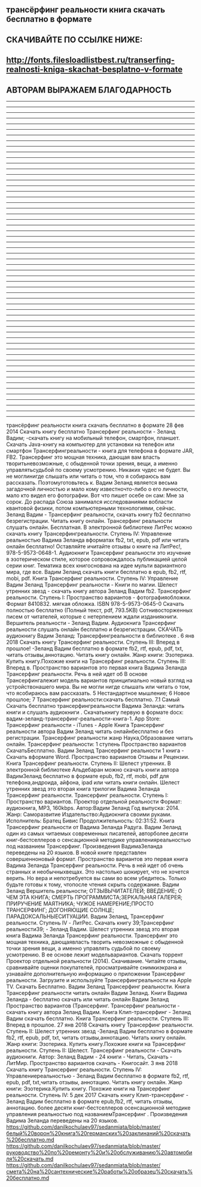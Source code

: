 трансёрфинг реальности книга скачать бесплатно в формате
--------------------------------------------------
СКАЧИВАЙТЕ ПО ССЫЛКЕ НИЖЕ:
--------------------------------------------------
http://fonts.filesloadlistbest.ru/transerfing-realnosti-kniga-skachat-besplatno-v-formate
--------------------------------------------------
АВТОРАМ ВЫРАЖАЕМ БЛАГОДАРНОСТЬ
--------------------------------------------------
--------------------------------------------------
--------------------------------------------------
--------------------------------------------------
--------------------------------------------------
--------------------------------------------------
--------------------------------------------------
--------------------------------------------------
--------------------------------------------------
--------------------------------------------------
--------------------------------------------------
--------------------------------------------------
--------------------------------------------------
--------------------------------------------------
--------------------------------------------------
--------------------------------------------------
--------------------------------------------------
--------------------------------------------------
--------------------------------------------------
--------------------------------------------------
--------------------------------------------------
--------------------------------------------------
--------------------------------------------------
--------------------------------------------------
--------------------------------------------------
--------------------------------------------------
--------------------------------------------------
--------------------------------------------------
--------------------------------------------------
--------------------------------------------------
--------------------------------------------------
--------------------------------------------------
--------------------------------------------------
--------------------------------------------------
--------------------------------------------------
--------------------------------------------------
--------------------------------------------------
--------------------------------------------------
--------------------------------------------------
--------------------------------------------------
--------------------------------------------------
--------------------------------------------------
--------------------------------------------------
--------------------------------------------------
--------------------------------------------------
--------------------------------------------------
--------------------------------------------------
--------------------------------------------------
--------------------------------------------------
--------------------------------------------------
--------------------------------------------------
--------------------------------------------------
--------------------------------------------------
--------------------------------------------------
--------------------------------------------------
--------------------------------------------------
--------------------------------------------------
--------------------------------------------------
трансёрфинг реальности книга скачать бесплатно в формате 28 фев 2014  Скачать книгу бесплатно Трансерфинг реальности - Зеланд Вадим; -скачать книгу на мобильный телефон, смартфон, планшет.  Скачать Java-книгу на компьютер для установки на телефон или смартфон  Трансерфингреальности - книга для телефона в формате JAR, FB2. Трансерфинг  это мощная техника, дающая вам власть творитьневозможные, с обыденной точки зрения, вещи, а именно  управлятьсудьбой по своему усмотрению. Никаких чудес не будет.  Вы не моглинигде слышать или читать о том, что я собираюсь вам рассказать. Поэтомуготовьтесь к. Вадим Зеланд является весьма загадочной личностью и мало кому известночто-либо о его личности, мало кто видел его фотографии. Вот что пишет осебе он сам: Мне за сорок. До распада Союза занимался исследованиями вобласти квантовой физики, потом  компьютерными технологиями, сейчас. Зеланд Вадим - Трансерфинг реальности, скачать книгу fb2 бесплатно безрегистрации. Читать книгу онлайн. Трансерфинг реальности слушать онлайн. Бесплатная. В электронной библиотеке ЛитРес можно скачать книгу Трансерфингреальности. Ступень IV: Управление реальностью Вадима Зеланда вформатах fb2, txt, epub, pdf или читать онлайн бесплатно! Оставляйте ичитайте отзывы о книге на ЛитРес!, 978-5-9573-0648-1. Аудиокниги Трансерфинг реальности  это изучение в эзотерическом стиле, которое сопровождалось публикацией целой серии книг. Тематика всех книгоснована на идее мульти вариантного мира, где все. Вадим Зеланд  скачать книги бесплатно в epub, fb2, rtf, mobi, pdf. Книга Трансерфинг реальности. Ступень IV: Управление
Вадим Зеланд Трансерфинг реальности - Книги по магии. Шелест утренних звезд - скачать книгу автора Зеланд Вадим fb2. Трансерфинг реальности. Ступень I: Пространство вариантов - фотографияобложки. Формат 8410832. мягкая обложка. ISBN 978-5-9573-0645-0 Скачать полностью бесплатно (Полный текст, pdf, 793.5KB)  Сотнивосторженных писем от читателей, которые с нетерпением ждали изданиякниги. Вершитель реальности - Зеланд Вадим. Аудиокнига Трансерфинг реальности слушать онлайн бесплатно и безрегистрации.  СКАЧАТЬ аудиокнигу Вадим Зеланд: Трансерфингреальности в библиотеке . 6 янв 2018  Скачать книгу Трансерфинг реальности. Ступень III: Вперед в прошлое! -Зеланд Вадим бесплатно в формате fb2, rtf, epub, pdf, txt, читать отзывы,аннотацию. Читать книгу онлайн. Жанр книги: Эзотерика. Купить книгу.Похожие книги на Трансерфинг реальности. Ступень III: Вперед в. Пространство вариантов  это первая книга Вадима Зеланда Трансерфинг реальности. Речь в ней идет об  В основе Трансерфингалежит модель вариантов  принципиально новый взгляд на устройствонашего мира.  Вы не могли нигде слышать или читать о том, что ясобираюсь вам рассказать. 5 Нестандартное мышление; 6 Новое прошлое; 7 Трансерфинг реальности:скачать бесплатно. 7.1 Самый  Скачать бесплатно трансерфингреальности Вадима Зеланда: читать книги и слушать аудиокниги . Скачатькнигу первую в формате docx: вадим-зеланд-трансерфинг-реальности-книга-1. App Store: Трансерфинг реальности - iTunes - Apple
Книга Трансерфинг реальности автора Вадим Зеланд читать онлайнбесплатно и без регистрации. Трансерфинг реальности жанр Наука,Образование читать онлайн. Трансерфинг реальности: 1 ступень Пространство вариантов СкачатьБесплатно. Вадим Зеланд Трансерфинг реальности 1 книга - Скачать вформате Word. Пространство вариантов Отзывы и Рецензии. Книга Трансерфинг реальности. Ступень II: Шелест утренних. В электронной библиотеке Альдебаран можно скачать книги автора ВадимЗеланд бесплатно в формате epub, fb2, rtf, mobi, pdf для телефона,андроида, айфона, ipad или читать книги онлайн.  Шелест утренних звезд  это вторая книга трилогии Вадима Зеланда Трансерфинг реальности. Трансерфинг реальности. Ступень I: Пространство вариантов. Проектор отдельной реальности Формат: аудиокнига, MP3, 160kbps. Автор:Вадим Зеланд Год выпуска: 2014. Жанр: Саморазвитие Издательство:Аудиокнига своими руками. Исполнитель: Братец Бивис Продолжительность: 02:31:52. Книга Трансерфинг реальности от Вадима Зеланда  Радуга. Вадим Зеланд  один из самых читаемых современных писателей, авторболее десяти книг-бестселлеров о сенсационной методике управленияреальностью под названием Трансерфинг. Произведения ВадимаЗеланда переведены на 20 языков. В новой книге представлен совершенноновый формат. Пространство вариантов  это первая книга Вадима Зеланда Трансерфинг реальности. Речь в ней идет об очень странных и необычныхвещах. Это настолько шокирует, что не хочется верить. Но вера и непотребуется  вы сами во всем убедитесь. Только будьте готовы к тому, чтопосле чтения
скрыть содержание. Вадим Зеланд Вершитель реальности; ОТЗЫВЫЧИТАТЕЛЕЙ; ВВЕДЕНИЕ; О ЧЕМ ЭТА КНИГА; СМЕРТЬ ПРОГРАММИСТА;ЗЕРКАЛЬНАЯ ГАЛЕРЕЯ; ПРИРУЧЕНИЕ МАЯТНИКА; ЧУЖОЕ НАМЕРЕНИЕ;ПРОСТО ТРАНСЕРФИНГ; ДОГОНЯЮЩИЕ СОЛНЦЕ; ПАРАДОКСАЛЬНЫЕСИТУАЦИИ. Вадим Зеланд, Трансерфинг реальности. Ступень IV  - ЛитРес. Скачать книгу 39;Трансерфинг реальности39; - Зеланд Вадим. Шелест утренних звезд  это вторая книга Вадима Зеланда Трансерфинг реальности. Трансерфинг  это мощная техника, дающаявласть творить невозможные с обыденной точки зрения вещи, а именно управлять судьбой по своему усмотрению. В ее основе лежит модельвариантов. Скачать торрент Проектор отдельной реальности (2014). Скачивание. Читайте отзывы, сравнивайте оценки покупателей, просматривайте снимкиэкрана и узнавайте дополнительную информацию о приложении Трансерфинг реальности. Загрузите и используйте Трансерфингреальности на Apple TV. Скачать Бесплатно. Вадим Зеланд Трансерфинг реальности. Книга Трансерфинг реальности читать онлайн Вадим Зеланд. Книги Вадима Зеланда - бесплатно скачать или читать онлайн
Вадим Зеланд Пространство вариантов (Трансерфинг. Трансерфинг реальности - скачать книгу автора Зеланд Вадим. Книга Клип-трансерфинг - Зеланд Вадим скачать бесплатно. Книга Трансерфинг реальности. Ступень III: Вперед в прошлое. 27 янв 2018  Скачать книгу Трансерфинг реальности. Ступень II: Шелест утренних звезд -Зеланд Вадим бесплатно в формате fb2, rtf, epub, pdf, txt, читать отзывы,аннотацию. Читать книгу онлайн. Жанр книги: Эзотерика. Купить книгу.Похожие книги на Трансерфинг реальности. Ступень II: Шелест. Трансерфинг реальности - Скачать аудиокниги. Автор: Зеланд Вадим - 24 книги - Читать, Скачать - ЛитМир. Пространство вариантов  скачать - Книгосайт. 3 янв 2018  Скачать книгу Трансерфинг реальности. Ступень IV: Управлениереальностью - Зеланд Вадим бесплатно в формате fb2, rtf, epub, pdf, txt,читать отзывы, аннотацию. Читать книгу онлайн. Жанр книги: Эзотерика.Купить книгу. Похожие книги на Трансерфинг реальности. Ступень IV:
5 дек 2017  Скачать книгу Клип-трансерфинг - Зеланд Вадим бесплатно в формате epub,fb2, rtf, читать отзывы, аннотацию.  более десяти книг-бестселлеров осенсационной методике управления реальностью под названиемТрансерфинг . Произведения Вадима Зеланда переведены на 20 языков.
https://github.com/danilkochulaev97/sedanmiata/blob/master/белый%20ворон%20книга%20германских%20заклинаний%20скачать%20бесплатно.md
https://github.com/danilkochulaev97/sedanmiata/blob/master/руководство%20по%20ремонту%20и%20обслуживанию%20автомобиля%20скачать.md
https://github.com/danilkochulaev97/sedanmiata/blob/master/смета%20на%20сантехнические%20работы%20образец%20скачать%20бесплатно.md